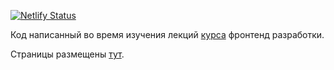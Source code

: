 [![Netlify Status](https://api.netlify.com/api/v1/badges/d320a4b3-a3e6-4e56-8443-94fcce46661a/deploy-status)](https://app.netlify.com/sites/zealous-heisenberg-06cd42/deploys)

Код написанный во время изучения лекций [курса](https://frontend.tech-mail.ru/) фронтенд разработки.

Страницы размещены [тут](https://tp-frontend.netlify.app/).